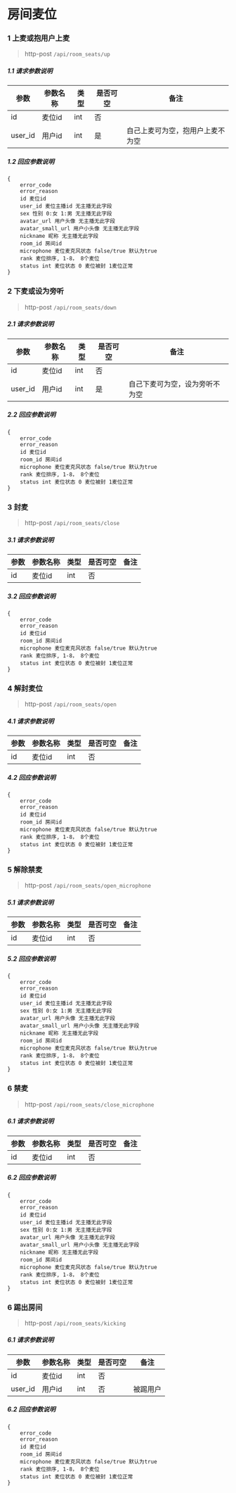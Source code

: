 # 房间麦位

### 1 上麦或抱用户上麦

> http-post ```/api/room_seats/up```

##### 1.1 请求参数说明
|参数|参数名称|类型|是否可空|备注
|---|---|---|---|---
|id|麦位id|int|否||
|user_id|用户id|int|是|自己上麦可为空，抱用户上麦不为空

##### 1.2 回应参数说明
```
{
    error_code
    error_reason
    id 麦位id
    user_id 麦位主播id 无主播无此字段
    sex	性别 0:女 1:男 无主播无此字段
    avatar_url 用户头像 无主播无此字段
    avatar_small_url 用户小头像 无主播无此字段
    nickname 昵称 无主播无此字段
    room_id 房间id
    microphone 麦位麦克风状态 false/true 默认为true
    rank 麦位排序, 1-8， 8个麦位
    status int 麦位状态 0 麦位被封 1麦位正常
}
```


### 2 下麦或设为旁听 

> http-post ```/api/room_seats/down```

##### 2.1 请求参数说明
|参数|参数名称|类型|是否可空|备注
|---|---|---|---|---
|id|麦位id|int|否||
|user_id|用户id|int|是|自己下麦可为空，设为旁听不为空

##### 2.2 回应参数说明
```
{
    error_code
    error_reason
    id 麦位id
    room_id 房间id
    microphone 麦位麦克风状态 false/true 默认为true
    rank 麦位排序, 1-8， 8个麦位
    status int 麦位状态 0 麦位被封 1麦位正常
}
```

### 3 封麦

> http-post ```/api/room_seats/close```

##### 3.1 请求参数说明
|参数|参数名称|类型|是否可空|备注
|---|---|---|---|---
|id|麦位id|int|否|||

##### 3.2 回应参数说明
```
{
    error_code
    error_reason
    id 麦位id
    room_id 房间id
    microphone 麦位麦克风状态 false/true 默认为true
    rank 麦位排序, 1-8， 8个麦位
    status int 麦位状态 0 麦位被封 1麦位正常
}
```

### 4 解封麦位

> http-post ```/api/room_seats/open```

##### 4.1 请求参数说明
|参数|参数名称|类型|是否可空|备注
|---|---|---|---|---
|id|麦位id|int|否|||

##### 4.2 回应参数说明
```
{
    error_code
    error_reason
    id 麦位id
    room_id 房间id
    microphone 麦位麦克风状态 false/true 默认为true
    rank 麦位排序, 1-8， 8个麦位
    status int 麦位状态 0 麦位被封 1麦位正常
}
```

### 5 解除禁麦

> http-post ```/api/room_seats/open_microphone```

##### 5.1 请求参数说明
|参数|参数名称|类型|是否可空|备注
|---|---|---|---|---
|id|麦位id|int|否|||

##### 5.2 回应参数说明
```
{
    error_code
    error_reason
    id 麦位id
    user_id 麦位主播id 无主播无此字段
    sex	性别 0:女 1:男 无主播无此字段
    avatar_url 用户头像 无主播无此字段
    avatar_small_url 用户小头像 无主播无此字段
    nickname 昵称 无主播无此字段
    room_id 房间id
    microphone 麦位麦克风状态 false/true 默认为true
    rank 麦位排序, 1-8， 8个麦位
    status int 麦位状态 0 麦位被封 1麦位正常
}
```

### 6 禁麦

> http-post ```/api/room_seats/close_microphone```

##### 6.1 请求参数说明
|参数|参数名称|类型|是否可空|备注
|---|---|---|---|---
|id|麦位id|int|否|||

##### 6.2 回应参数说明
```
{
    error_code
    error_reason
    id 麦位id
    user_id 麦位主播id 无主播无此字段
    sex	性别 0:女 1:男 无主播无此字段
    avatar_url 用户头像 无主播无此字段
    avatar_small_url 用户小头像 无主播无此字段
    nickname 昵称 无主播无此字段
    room_id 房间id
    microphone 麦位麦克风状态 false/true 默认为true
    rank 麦位排序, 1-8， 8个麦位
    status int 麦位状态 0 麦位被封 1麦位正常
}
```


### 6 踢出房间

> http-post ```/api/room_seats/kicking```

##### 6.1 请求参数说明
|参数|参数名称|类型|是否可空|备注
|---|---|---|---|---
|id|麦位id|int|否|||
|user_id|用户id|int|否|被踢用户|

##### 6.2 回应参数说明
```
{
    error_code
    error_reason
    id 麦位id
    room_id 房间id
    microphone 麦位麦克风状态 false/true 默认为true
    rank 麦位排序, 1-8， 8个麦位
    status int 麦位状态 0 麦位被封 1麦位正常
}
```